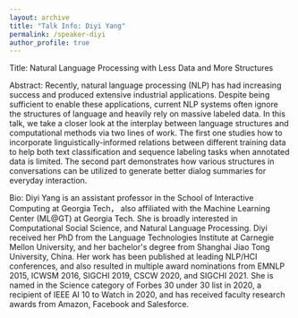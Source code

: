 ```yaml
---
layout: archive
title: "Talk Info: Diyi Yang"
permalink: /speaker-diyi
author_profile: true
---
```


 
Title:
Natural Language Processing with Less Data and More Structures 
 
Abstract:
Recently, natural language processing (NLP) has had increasing success and produced extensive industrial applications. Despite being sufficient to enable these applications, current NLP systems often ignore the structures of language and heavily rely on massive labeled data.  In this talk, we take a closer look at the interplay between language structures and computational methods via two lines of work. The first one studies how to incorporate linguistically-informed relations between different training data to help both text classification and sequence labeling tasks when annotated data is limited. The second part demonstrates how various structures in conversations can be utilized to generate better dialog summaries for everyday interaction. 
 
Bio:
Diyi Yang is an assistant professor in the School of Interactive Computing at Georgia Tech， also affiliated with the Machine Learning Center (ML@GT) at Georgia Tech. She is broadly interested in Computational Social Science, and Natural Language Processing. Diyi received her PhD from the Language Technologies Institute at Carnegie Mellon University, and her bachelor's degree from Shanghai Jiao Tong University, China. Her work has been published at leading NLP/HCI conferences, and also resulted in multiple award nominations from EMNLP 2015, ICWSM 2016, SIGCHI 2019, CSCW 2020, and SIGCHI 2021.  She is named in the Science category of Forbes 30 under 30 list in 2020,  a recipient of IEEE AI 10 to Watch in 2020, and has received faculty research awards from Amazon, Facebook and Salesforce. 

